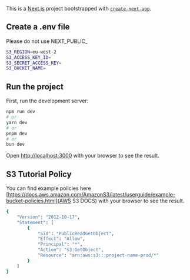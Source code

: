 This is a [Next.js](https://nextjs.org/) project bootstrapped with [`create-next-app`](https://github.com/vercel/next.js/tree/canary/packages/create-next-app).


## Create a .env file
Please do not use NEXT_PUBLIC_

```bash
S3_REGION=eu-west-2
S3_ACCESS_KEY_ID=
S3_SECRET_ACCESS_KEY=
S3_BUCKET_NAME=
```

## Run the project

First, run the development server:

```bash
npm run dev
# or
yarn dev
# or
pnpm dev
# or
bun dev
```

Open [http://localhost:3000](http://localhost:3000) with your browser to see the result.

## S3 Tutorial Policy

You can find example policies here [https://docs.aws.amazon.com/AmazonS3/latest/userguide/example-bucket-policies.html](AWS S3 DOCS) with your browser to see the result.

```bash
{
    "Version": "2012-10-17",
    "Statement": [
        {
            "Sid": "PublicReadGetObject",
            "Effect": "Allow",
            "Principal": "*",
            "Action": "s3:GetObject",
            "Resource": "arn:aws:s3:::project-name-prod/*"
        }
    ]
}
```


